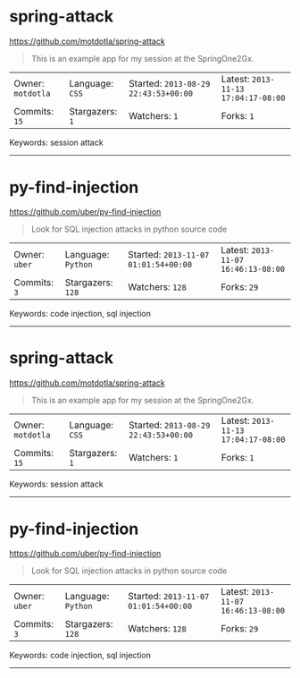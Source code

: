 # spring-attack

https://github.com/motdotla/spring-attack
<blockquote>
This is an example app for my session at the SpringOne2Gx.
</blockquote>

<table><tr>
<tr><td>Owner: <code>motdotla</code></td>
    <td>Language: <code>CSS</code></td>
    <td>Started: <code>2013-08-29 22:43:53+00:00</code></td>
    <td>Latest: <code>2013-11-13 17:04:17-08:00</code></td></tr>
<tr><td>Commits: <code>15</code></td>
    <td>Stargazers: <code>1</code></td>
    <td>Watchers: <code>1</code></td>
    <td>Forks: <code>1</code></td></tr>
</table>
Keywords: session attack

---

# py-find-injection

https://github.com/uber/py-find-injection
<blockquote>
Look for SQL injection attacks in python source code
</blockquote>

<table><tr>
<tr><td>Owner: <code>uber</code></td>
    <td>Language: <code>Python</code></td>
    <td>Started: <code>2013-11-07 01:01:54+00:00</code></td>
    <td>Latest: <code>2013-11-07 16:46:13-08:00</code></td></tr>
<tr><td>Commits: <code>3</code></td>
    <td>Stargazers: <code>128</code></td>
    <td>Watchers: <code>128</code></td>
    <td>Forks: <code>29</code></td></tr>
</table>
Keywords: code injection, sql injection

---

# spring-attack

https://github.com/motdotla/spring-attack
<blockquote>
This is an example app for my session at the SpringOne2Gx.
</blockquote>

<table><tr>
<tr><td>Owner: <code>motdotla</code></td>
    <td>Language: <code>CSS</code></td>
    <td>Started: <code>2013-08-29 22:43:53+00:00</code></td>
    <td>Latest: <code>2013-11-13 17:04:17-08:00</code></td></tr>
<tr><td>Commits: <code>15</code></td>
    <td>Stargazers: <code>1</code></td>
    <td>Watchers: <code>1</code></td>
    <td>Forks: <code>1</code></td></tr>
</table>
Keywords: session attack

---

# py-find-injection

https://github.com/uber/py-find-injection
<blockquote>
Look for SQL injection attacks in python source code
</blockquote>

<table><tr>
<tr><td>Owner: <code>uber</code></td>
    <td>Language: <code>Python</code></td>
    <td>Started: <code>2013-11-07 01:01:54+00:00</code></td>
    <td>Latest: <code>2013-11-07 16:46:13-08:00</code></td></tr>
<tr><td>Commits: <code>3</code></td>
    <td>Stargazers: <code>128</code></td>
    <td>Watchers: <code>128</code></td>
    <td>Forks: <code>29</code></td></tr>
</table>
Keywords: code injection, sql injection

---

